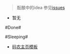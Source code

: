 > 酝酿中的idea 参见[issues](https://github.com/hashmaparraylist/ideas/issues)

* 暂无

#Done#

#Sleeping#

* [码农主页模板](https://github.com/hashmaparraylist/ideas/issues/1)
